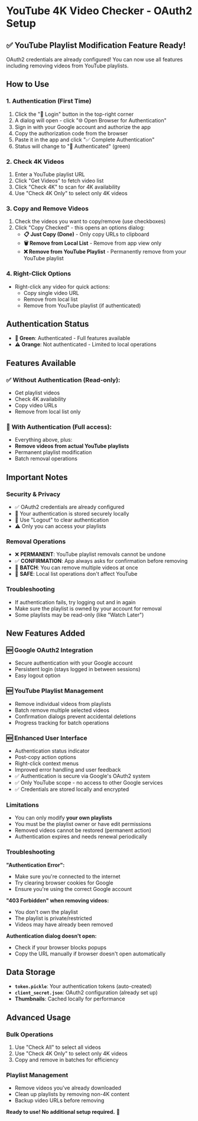 # YouTube 4K Video Checker - OAuth2 Setup

## ✅ YouTube Playlist Modification Feature Ready!

OAuth2 credentials are already configured! You can now use all features including removing videos from YouTube playlists.

## How to Use

### 1. **Authentication (First Time)**
1. Click the "🔐 Login" button in the top-right corner
2. A dialog will open - click "🌐 Open Browser for Authentication"
3. Sign in with your Google account and authorize the app
4. Copy the authorization code from the browser
5. Paste it in the app and click "✅ Complete Authentication"
6. Status will change to "🔐 Authenticated" (green)

### 2. **Check 4K Videos**
1. Enter a YouTube playlist URL
2. Click "Get Videos" to fetch video list
3. Click "Check 4K" to scan for 4K availability
4. Use "Check 4K Only" to select only 4K videos

### 3. **Copy and Remove Videos**
1. Check the videos you want to copy/remove (use checkboxes)
2. Click "Copy Checked" - this opens an options dialog:
   - **📋 Just Copy (Done)** - Only copy URLs to clipboard
   - **🗑️ Remove from Local List** - Remove from app view only
   - **❌ Remove from YouTube Playlist** - Permanently remove from your YouTube playlist

### 4. **Right-Click Options**
- Right-click any video for quick actions:
  - Copy single video URL
  - Remove from local list
  - Remove from YouTube playlist (if authenticated)

## Authentication Status

- **🔐 Green**: Authenticated - Full features available
- **⚠️ Orange**: Not authenticated - Limited to local operations

## Features Available

### ✅ **Without Authentication** (Read-only):
- Get playlist videos
- Check 4K availability  
- Copy video URLs
- Remove from local list only

### 🔐 **With Authentication** (Full access):
- Everything above, plus:
- **Remove videos from actual YouTube playlists**
- Permanent playlist modification
- Batch removal operations

## Important Notes

### **Security & Privacy**
- ✅ OAuth2 credentials are already configured
- 🔐 Your authentication is stored securely locally
- 🚪 Use "Logout" to clear authentication
- ⚠️ Only you can access your playlists

### **Removal Operations**
- ❌ **PERMANENT**: YouTube playlist removals cannot be undone
- ✅ **CONFIRMATION**: App always asks for confirmation before removing
- 🔄 **BATCH**: You can remove multiple videos at once
- 📱 **SAFE**: Local list operations don't affect YouTube

### **Troubleshooting**
- If authentication fails, try logging out and in again
- Make sure the playlist is owned by your account for removal
- Some playlists may be read-only (like "Watch Later")

## New Features Added

### 🆕 **Google OAuth2 Integration**
- Secure authentication with your Google account
- Persistent login (stays logged in between sessions)
- Easy logout option

### 🆕 **YouTube Playlist Management**
- Remove individual videos from playlists
- Batch remove multiple selected videos
- Confirmation dialogs prevent accidental deletions
- Progress tracking for batch operations

### 🆕 **Enhanced User Interface**
- Authentication status indicator
- Post-copy action options
- Right-click context menus
- Improved error handling and user feedback
- ✅ Authentication is secure via Google's OAuth2 system
- ✅ Only YouTube scope - no access to other Google services
- ✅ Credentials are stored locally and encrypted

### **Limitations**
- You can only modify **your own playlists**
- You must be the playlist owner or have edit permissions
- Removed videos cannot be restored (permanent action)
- Authentication expires and needs renewal periodically

### **Troubleshooting**

**"Authentication Error":**
- Make sure you're connected to the internet
- Try clearing browser cookies for Google
- Ensure you're using the correct Google account

**"403 Forbidden" when removing videos:**
- You don't own the playlist
- The playlist is private/restricted
- Videos may have already been removed

**Authentication dialog doesn't open:**
- Check if your browser blocks popups
- Copy the URL manually if browser doesn't open automatically

## Data Storage

- **`token.pickle`**: Your authentication tokens (auto-created)
- **`client_secret.json`**: OAuth2 configuration (already set up)
- **Thumbnails**: Cached locally for performance

## Advanced Usage

### Bulk Operations
1. Use "Check All" to select all videos
2. Use "Check 4K Only" to select only 4K videos  
3. Copy and remove in batches for efficiency

### Playlist Management
- Remove videos you've already downloaded
- Clean up playlists by removing non-4K content
- Backup video URLs before removing

**Ready to use! No additional setup required.** 🚀
